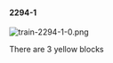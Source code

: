 #### 2294-1
![train-2294-1-0.png](https://github.com/lil-lab/nlvr/raw/master/nlvr/train/images/57/train-2294-1-0.png "train-2294-1-0.png")

There are 3 yellow blocks
